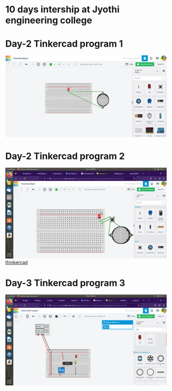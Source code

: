 # 10 days intership at Jyothi engineering college

# Day-2 Tinkercad program 1

![EXP 1](https://github.com/mohammedroshankr/10-days-internship/blob/main/roshantinkercad.png)

# Day-2 Tinkercad program 2

![EXP 2](https://github.com/mohammedroshankr/10-days-internship/blob/main/img/exp2.png)
[thinkercad](https://www.tinkercad.com/things/iio3GSZ0liH-smashing-bigery/editel)

# Day-3 Tinkercad program 3

![exp no 3](https://github.com/mohammedroshankr/10-days-internship/blob/main/roshenrkexp3.png)
